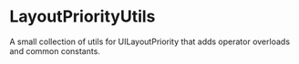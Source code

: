 # LayoutPriorityUtils
A small collection of utils for UILayoutPriority that adds operator overloads and common constants.
